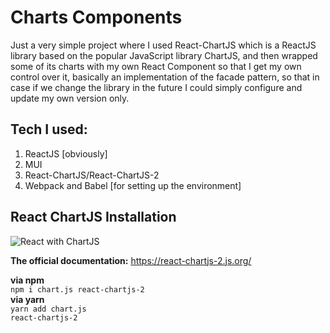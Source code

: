 # Charts Components

Just a very simple project where I used React-ChartJS which is a ReactJS library based on the popular JavaScript library ChartJS, and then wrapped some of its charts with my own React Component so that I get my own control over it, basically an implementation of the facade pattern, so that in case if we change the library in the future I could simply configure and update my own version only.

## Tech I used:

<ol>
	<li>ReactJS [obviously]</li>
	<li>MUI</li>
	<li>React-ChartJS/React-ChartJS-2</li>
	<li>Webpack and Babel [for setting up the environment]</li>
</ol>

## React ChartJS Installation

![React with ChartJS](https://res.cloudinary.com/practicaldev/image/fetch/s--axDTZarn--/c_imagga_scale,f_auto,fl_progressive,h_420,q_auto,w_1000/https://dev-to-uploads.s3.amazonaws.com/i/xbj4u3ql8kboit8epb43.png)

<b>The official documentation:</b> https://react-chartjs-2.js.org/

<b>via npm</b><br/>
<code>npm i chart.js react-chartjs-2</code><br/>
<b>via yarn</b><br/>
<code>yarn add chart.js react-chartjs-2</code><br/>
